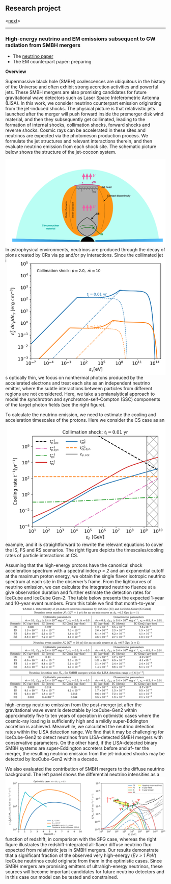 ## Research project
<[next](https://yuan-cc.github.io/research/projects/complementarity.html)>
<hr>

### High-energy neutrino and EM emissions subsequent to GW radiation from SMBH mergers
* The [neutrino paper](https://arxiv.org/abs/2008.05616)
* The EM counterpart paper: preparing 

**Overview**

Supermassive black hole (SMBH) coalescences are ubiquitous in the history of the Universe and
often exhibit strong accretion activities and powerful jets. These SMBH mergers are also promising candidates for future gravitational wave detectors such as Laser Space Inteferometric Antenna (LISA). In this work, we consider neutrino counterpart emission originating from the jet-induced
shocks. The physical picture is that relativistic jets launched after the merger will push forward
inside the premerger disk wind material, and then they subsequently get collimated, leading to the
formation of internal shocks, collimation shocks, forward shocks and reverse shocks. Cosmic rays can
be accelerated in these sites and neutrinos are expected via the photomeson production process. We
formulate the jet structures and relevant interactions therein, and then evaluate neutrino emission
from each shock site. The schematic picture below shows the structure of the jet-cocoon system.

<img align="right" src="figs/smbh_mergers1.png" alt="drawing" />

In astrophysical environments, neutrinos are produced through the decay of pions created by CRs via pp and/or pγ interactions. 
<img align="right" src="figs/smbh_mergers2.png" alt="drawing" width="500"/>
Since the collimated jet is optically thin, we focus on nonthermal photons produced by the accelerated electrons and treat each site as an independent neutrino emitter, where the subtle interactions between particles from different regions are not considered. Here, we take a semianalytical approach to model the synchrotron and synchrotron-self-Compton (SSC) components of the target photon fields (see the right figure). 

To calculate the neutrino emission, we need to estimate the cooling and acceleration timescales of the protons. 
<img align="right" src="figs/smbh_mergers3.png" alt="drawing" width="500"/>
Here we consider the CS case as an example, and it is straightforward to rewrite the relevant equations to cover the IS, FS and RS scenarios. The right figure depicts the timescales/cooling rates of particle interactions at CS. 

Assuming that the high-energy protons have the canonical shock acceleration spectrum with a spectral index *p = 2* and an exponential cutoff at the maximum proton energy, we obtain the single flavor isotropic neutrino spectrum at each site in the observer’s frame. From the lightcurves of neutrino emission, we can calculate the integrated neutrino fluence at a give observation duration and further estimate the detection rates for IceCube and IceCube Gen-2. The table below presents the expected 1-year and 10-year event numbers.
<img align="right" src="figs/smbh_mergers4.png" alt="drawing" />
From this table we find that month-to-year high-energy neutrino emission from the post-merger jet after the gravitational wave event is detectable by IceCube-Gen2 within approximately five to ten years of operation in optimistic cases where the cosmic-ray loading is sufficiently high and a mildly super-Eddington accretion is achieved. Meanwhile, we calculated the neutrino detection rates within the LISA detection range. We find that it may be challenging for IceCube-Gen2 to detect neutrinos from LISA-detected SMBH mergers
with conservative parameters. On the other
hand, if the LISA-detected binary SMBH systems are
super-Eddington accreters before and af-
ter the merger, the resulting neutrino emission from the
jet-induced shocks may be detected by IceCube-Gen2
within a decade.

We also evaluated the contribution of SMBH mergers to the diffuse neutrino background. 
<img align="right" src="figs/smbh_mergers5.png" alt="drawing" />
The left panel shows the differential neutrino intensities as a function of redshift, in comparison with the SFG case, whereas the right figure illustrates the redshift-integrated all-flavor diffuse neutrino flux expected from relativistic jets in SMBH mergers. Our results demonstrate that 
a significant fraction of the observed very high-energy (*Eν > 1 PeV*) IceCube neutrinos could originate from them in the optimistic cases. Since SMBH mergers are promising emitters of ultrahigh-energy neutrinos, these sources will become important candidates for future neutrino detectors and in this case our model can be tested and constrained. 


